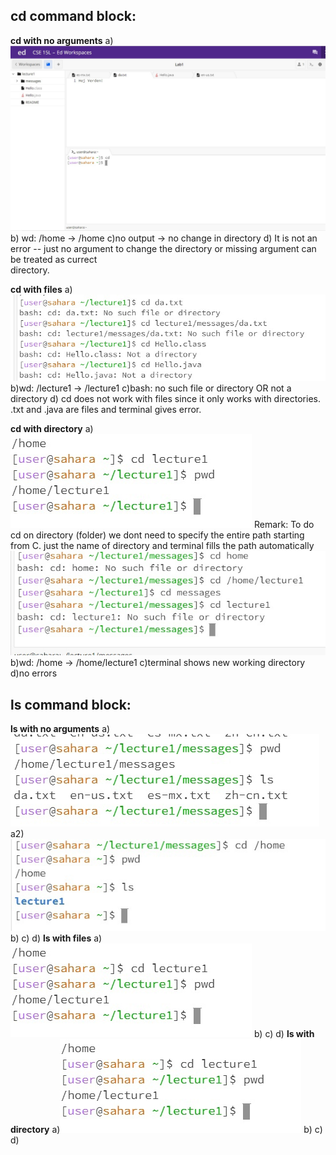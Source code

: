 ## cd command block:

 **cd with no arguments**
  a) ![cd with no arguments](cd_no_arg.jpg)
  b) wd: /home -> /home
  c)no output -> no change in directory
  d) It is not an error -- just no argument to change the directory or missing argument can be treated as currect     
  directory.

 **cd with files**
  a)![cd with file](cd_file_arg.jpg)
  b)wd: /lecture1 -> /lecture1
  c)bash: no such file or directory OR not a directory
  d) cd does not work with files since it only works with directories. .txt and .java are files and terminal gives      error.

 **cd with directory**
  a)![cd with directory](cd_directory_arg.jpg)
  Remark:
  To do cd on directory (folder) we dont need to specify the entire path starting from C. just the name of directory   and terminal fills the path automatically
  ![cd with directory](cd_directory_arg_2.jpg)
  b)wd: /home -> /home/lecture1 
  c)terminal shows new working directory 
  d)no errors

## ls command block:

 **ls with no arguments**
  a)![ls with no arguments](ls_no_arg.jpg)
  a2)![ls with no arguments](ls_no_arg_two.jpg)
  b)
  c)
  d)
 **ls with files**
  a)![ls with files](cd_directory_arg.jpg)
  b)
  c)
  d)
 **ls with directory**
  a)![ls with directory](cd_directory_arg.jpg)
  b)
  c)
  d)
